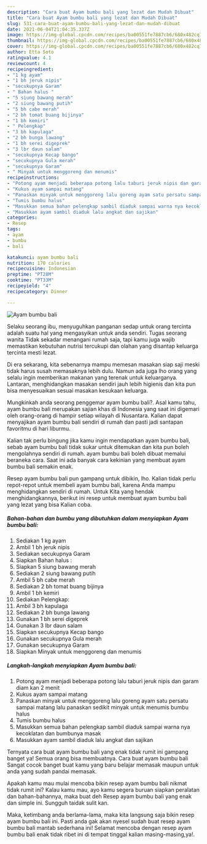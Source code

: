 ```yaml
---
description: "Cara buat Ayam bumbu bali yang lezat dan Mudah Dibuat"
title: "Cara buat Ayam bumbu bali yang lezat dan Mudah Dibuat"
slug: 531-cara-buat-ayam-bumbu-bali-yang-lezat-dan-mudah-dibuat
date: 2021-06-04T21:04:35.337Z
image: https://img-global.cpcdn.com/recipes/ba00551fe7887cb6/680x482cq70/ayam-bumbu-bali-foto-resep-utama.jpg
thumbnail: https://img-global.cpcdn.com/recipes/ba00551fe7887cb6/680x482cq70/ayam-bumbu-bali-foto-resep-utama.jpg
cover: https://img-global.cpcdn.com/recipes/ba00551fe7887cb6/680x482cq70/ayam-bumbu-bali-foto-resep-utama.jpg
author: Etta Soto
ratingvalue: 4.1
reviewcount: 4
recipeingredient:
- "1 kg ayam"
- "1 bh jeruk nipis"
- "secukupnya Garam"
- " Bahan halus "
- "5 siung bawang merah"
- "2 siung bawang putih"
- "5 bh cabe merah"
- "2 bh tomat buang bijinya"
- "1 bh kemiri"
- " Pelengkap"
- "3 bh kapulaga"
- "2 bh bunga lawang"
- "1 bh serei digeprek"
- "3 lbr daun salam"
- "secukupnya Kecap bango"
- "secukupnya Gula merah"
- "secukupnya Garam"
- " Minyak untuk menggoreng dan menumis"
recipeinstructions:
- "Potong ayam menjadi beberapa potong lalu taburi jeruk nipis dan garam diam kan 2 menit"
- "Kukus ayam sampai matang"
- "Panaskan minyak untuk menggoreng lalu goreng ayam satu persatu sampai matang lalu panaskan sedikit minyak untuk menumis bumbu halus"
- "Tumis bumbu halus"
- "Masukkan semua bahan pelengkap sambil diaduk sampai warna nya kecoklatan dan bumbunya masak"
- "Masukkan ayam sambil diaduk lalu angkat dan sajikan"
categories:
- Resep
tags:
- ayam
- bumbu
- bali

katakunci: ayam bumbu bali 
nutrition: 170 calories
recipecuisine: Indonesian
preptime: "PT28M"
cooktime: "PT33M"
recipeyield: "4"
recipecategory: Dinner

---
```



![Ayam bumbu bali](https://img-global.cpcdn.com/recipes/ba00551fe7887cb6/680x482cq70/ayam-bumbu-bali-foto-resep-utama.jpg)

Selaku seorang ibu, menyuguhkan panganan sedap untuk orang tercinta adalah suatu hal yang mengasyikan untuk anda sendiri. Tugas seorang  wanita Tidak sekadar menangani rumah saja, tapi kamu juga wajib memastikan kebutuhan nutrisi tercukupi dan olahan yang disantap keluarga tercinta mesti lezat.

Di era  sekarang, kita sebenarnya mampu memesan masakan siap saji meski tidak harus susah memasaknya lebih dulu. Namun ada juga lho orang yang selalu ingin memberikan makanan yang terenak untuk keluarganya. Lantaran, menghidangkan masakan sendiri jauh lebih higienis dan kita pun bisa menyesuaikan sesuai masakan kesukaan keluarga. 



Mungkinkah anda seorang penggemar ayam bumbu bali?. Asal kamu tahu, ayam bumbu bali merupakan sajian khas di Indonesia yang saat ini digemari oleh orang-orang di hampir setiap wilayah di Nusantara. Kalian dapat menyajikan ayam bumbu bali sendiri di rumah dan pasti jadi santapan favoritmu di hari liburmu.

Kalian tak perlu bingung jika kamu ingin mendapatkan ayam bumbu bali, sebab ayam bumbu bali tidak sukar untuk ditemukan dan kita pun boleh mengolahnya sendiri di rumah. ayam bumbu bali boleh dibuat memalui beraneka cara. Saat ini ada banyak cara kekinian yang membuat ayam bumbu bali semakin enak.

Resep ayam bumbu bali pun gampang untuk dibikin, lho. Kalian tidak perlu repot-repot untuk membeli ayam bumbu bali, karena Anda mampu menghidangkan sendiri di rumah. Untuk Kita yang hendak menghidangkannya, berikut ini resep untuk membuat ayam bumbu bali yang lezat yang bisa Kalian coba.

<!--inarticleads1-->

##### Bahan-bahan dan bumbu yang dibutuhkan dalam menyiapkan Ayam bumbu bali:

1. Sediakan 1 kg ayam
1. Ambil 1 bh jeruk nipis
1. Sediakan secukupnya Garam
1. Siapkan  Bahan halus :
1. Siapkan 5 siung bawang merah
1. Sediakan 2 siung bawang putih
1. Ambil 5 bh cabe merah
1. Sediakan 2 bh tomat buang bijinya
1. Ambil 1 bh kemiri
1. Sediakan  Pelengkap:
1. Ambil 3 bh kapulaga
1. Sediakan 2 bh bunga lawang
1. Gunakan 1 bh serei digeprek
1. Gunakan 3 lbr daun salam
1. Siapkan secukupnya Kecap bango
1. Gunakan secukupnya Gula merah
1. Gunakan secukupnya Garam
1. Siapkan  Minyak untuk menggoreng dan menumis




<!--inarticleads2-->

##### Langkah-langkah menyiapkan Ayam bumbu bali:

1. Potong ayam menjadi beberapa potong lalu taburi jeruk nipis dan garam diam kan 2 menit
1. Kukus ayam sampai matang
1. Panaskan minyak untuk menggoreng lalu goreng ayam satu persatu sampai matang lalu panaskan sedikit minyak untuk menumis bumbu halus
1. Tumis bumbu halus
1. Masukkan semua bahan pelengkap sambil diaduk sampai warna nya kecoklatan dan bumbunya masak
1. Masukkan ayam sambil diaduk lalu angkat dan sajikan




Ternyata cara buat ayam bumbu bali yang enak tidak rumit ini gampang banget ya! Semua orang bisa membuatnya. Cara buat ayam bumbu bali Sangat cocok banget buat kamu yang baru belajar memasak maupun untuk anda yang sudah pandai memasak.

Apakah kamu mau mulai mencoba bikin resep ayam bumbu bali nikmat tidak rumit ini? Kalau kamu mau, ayo kamu segera buruan siapkan peralatan dan bahan-bahannya, maka buat deh Resep ayam bumbu bali yang enak dan simple ini. Sungguh taidak sulit kan. 

Maka, ketimbang anda berlama-lama, maka kita langsung saja bikin resep ayam bumbu bali ini. Pasti anda gak akan nyesel sudah buat resep ayam bumbu bali mantab sederhana ini! Selamat mencoba dengan resep ayam bumbu bali enak tidak ribet ini di tempat tinggal kalian masing-masing,ya!.

